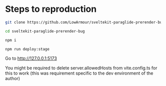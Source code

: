 # Steps to reproduction

```bash
git clone https://github.com/LowArmour/sveltekit-paraglide-prerender-bug.git

cd sveltekit-paraglide-prerender-bug

npm i

npm run deploy:stage
```

Go to http://127.0.0.1:5173

You might be required to delete server.allowedHosts from vite.config.ts for this to work (this was requirement specific to the dev environment of the author)
